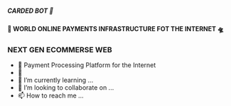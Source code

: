##### ***CARDED BOT 🤖***
#### 🥇 WORLD ONLINE PAYMENTS INFRASTRUCTURE FOT THE INTERNET 🛸
### NEXT GEN ECOMMERSE WEB
- 👋 Payment Processing Platform for the Internet
- 👀 
- 🌱 I’m currently learning ...
- 💞️ I’m looking to collaborate on ...
- 📫 How to reach me ...
<!------ CARDED Checkout Foundations
CARDEZ.NET|||Payment Processing Platform for the Internet
|||Accept payments on your platform
with Stripe for platforms.|||Build a Complete Payment Platform
For Your Business Today.||| Maximize customer conversion
through higher card acceptance.
Checkout Foundations
